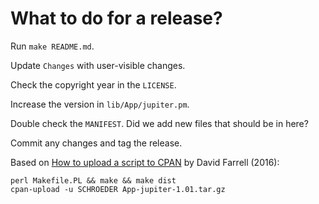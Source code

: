 # What to do for a release?

Run `make README.md`.

Update `Changes` with user-visible changes.

Check the copyright year in the `LICENSE`.

Increase the version in `lib/App/jupiter.pm`.

Double check the `MANIFEST`. Did we add new files that should be in
here?

Commit any changes and tag the release.

Based on [How to upload a script to
CPAN](https://www.perl.com/article/how-to-upload-a-script-to-cpan/) by
David Farrell (2016):

```
perl Makefile.PL && make && make dist
cpan-upload -u SCHROEDER App-jupiter-1.01.tar.gz
```
